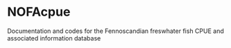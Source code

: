 # NOFAcpue
Documentation and codes for the Fennoscandian freswhater fish CPUE and associated information database
